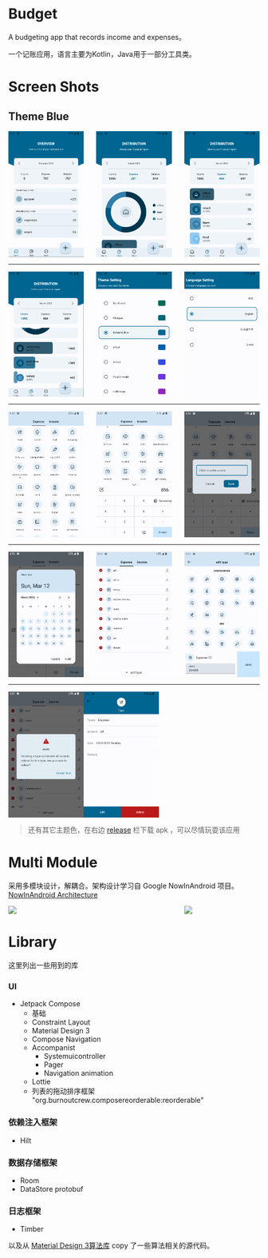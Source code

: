 # Budget
A budgeting app that records income and expenses。

一个记账应用，语言主要为Kotlin，Java用于一部分工具类。



# Screen Shots

## Theme Blue

<div style="display:flex;justify-content:space-between;">
    <img src="img/QQ截图20230312120131.png" width="30%" />
    <img src="img/QQ截图20230312120218.png" width="30%" />
    <img src="img/QQ截图20230312120318.png" width="30%" />
</div>


---

<div style="display:flex;justify-content:space-between;">
    <img src="img/QQ截图20230312120343.png" width="30%" />
    <img src="img/4SVF95T({5GWNU6T8Q4]SO7.png" width="30%" />
    <img src="img/QQ截图20230312120429.png" width="30%" />
</div>

---

<div style="display:flex;justify-content:space-between;">
    <img src="img/QQ截图20230312121846.png" width="30%" />
    <img src="img/QQ截图20230312122021.png" width="30%" />
    <img src="img/QQ截图20230312122051.png" width="30%" />
</div>

---

<div style="display:flex;justify-content:space-between;">
    <img src="img/QQ截图20230312122108.png" width="30%" />
    <img src="img/QQ截图20230312122137.png" width="30%" />
    <img src="img/QQ截图20230312122206.png" width="30%" />
</div>

---

<div style="display:flex;justify-content:left;">
    <img src="img/QQ截图20230312122234.png" width="30%" />
    <img src="img/QQ截图20230312122256.png" width="30%" />
</div>



> 还有其它主题色，在右边 [release](https://github.com/JeckOnly/Budget/releases) 栏下载 apk ，可以尽情玩耍该应用

# Multi Module

采用多模块设计，解耦合。架构设计学习自 Google NowInAndroid 项目。[NowInAndroid Architecture](https://github.com/android/nowinandroid/blob/main/docs/ModularizationLearningJourney.md)

<div style="display:flex;justify-content:space-between;">
    <img src="https://i.pinimg.com/originals/6b/db/f9/6bdbf9e14df1dbfa04d64b86783cd8b0.png" width="60%" />
    <img src="https://i.pinimg.com/originals/70/47/bf/7047bf13e29254b1d3e5e33a9ef3641b.png" width="30%" />
</div>




# Library

这里列出一些用到的库

### UI

- Jetpack Compose
  - 基础
  - Constraint Layout
  - Material Design 3
  - Compose Navigation
  - Accompanist
    - Systemuicontroller
    - Pager
    - Navigation animation
  - Lottie
  - 列表的拖动排序框架 "org.burnoutcrew.composereorderable:reorderable"

### 依赖注入框架

- Hilt

### 数据存储框架

- Room
- DataStore protobuf

### 日志框架

- Timber

以及从 [Material Design 3算法库](https://github.com/material-foundation/material-color-utilities) copy 了一些算法相关的源代码。





